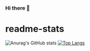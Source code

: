 ### Hi there 👋
# readme-stats

![Anurag's GitHub stats](https://github-readme-stats.vercel.app/api?username=ingann&show_icons=true&theme=radical) [![Top Langs](https://github-readme-stats.vercel.app/api/top-langs/?username=ingann&layout=donut-vertical)](https://github.com/anuraghazra/github-readme-stats)

<!--
**ingann/ingann** is a ✨ _special_ ✨ repository because its `README.md` (this file) appears on your GitHub profile.
Here are some ideas to get you started:

- 🔭 I’m currently working on ...
- 🌱 I’m currently learning ...
- 👯 I’m looking to collaborate on ...
- 🤔 I’m looking for help with ...
- 💬 Ask me about ...
- 📫 How to reach me: ...
- 😄 Pronouns: ...
- ⚡ Fun fact: ...
-->
